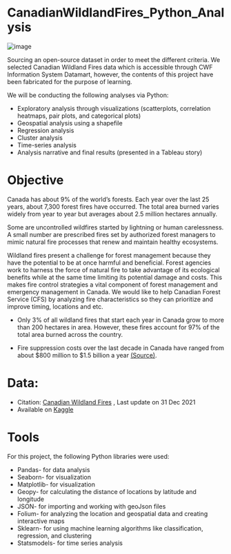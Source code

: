 # CanadianWildlandFires_Python_Analysis
![image](https://user-images.githubusercontent.com/33376927/232176792-c3c46b3d-8b88-4af2-b37d-0b394ca45f21.png)

Sourcing an open-source dataset in order to meet the different criteria. We selected Canadian Wildland Fires data which is accessible through CWF Information System Datamart, however, the contents of this project have been fabricated for the purpose of learning. 

We will be conducting the following analyses via Python:
- Exploratory analysis through visualizations (scatterplots, correlation heatmaps, pair plots, and categorical plots)
- Geospatial analysis using a shapefile
- Regression analysis
- Cluster analysis
- Time-series analysis
- Analysis narrative and final results (presented in a Tableau story)

# Objective
Canada has about 9% of the world’s forests. Each year over the last 25 years, about 7,300 forest fires have occurred. The total area burned varies widely from year to year but averages about 2.5 million hectares annually.

Some are uncontrolled wildfires started by lightning or human carelessness. A small number are prescribed fires set by authorized forest managers to mimic natural fire processes that renew and maintain healthy ecosystems.

Wildland fires present a challenge for forest management because they have the potential to be at once harmful and beneficial. Forest agencies work to harness the force of natural fire to take advantage of its ecological benefits while at the same time limiting its potential damage and costs. This makes fire control strategies a vital component of forest management and emergency management in Canada. We would like to help Canadian Forest Service (CFS) by analyzing fire characteristics so they can prioritize and improve timing, locations and etc. 

- Only 3% of all wildland fires that start each year in Canada grow to more than 200 hectares in area. However, these fires account for 97% of the total area burned across the country.

- Fire suppression costs over the last decade in Canada have ranged from about $800 million to $1.5 billion a year [(Source)](https://natural-resources.canada.ca/our-natural-resources/forests/wildland-fires-insects-disturbances/forest-fires/13143).

# Data:
- Citation: [Canadian Wildland Fires](https://cwfis.cfs.nrcan.gc.ca/datamart) , Last update on 31 Dec 2021
- Available on [Kaggle](https://www.kaggle.com/datasets/ulasozdemir/wildfires-in-canada-19502021)

# Tools
For this project, the following Python libraries were used:
+ Pandas- for data analysis
+ Seaborn- for visualization
+ Matplotlib- for visualization
+ Geopy- for calculating the distance of locations by latitude and longitude
+ JSON- for importing and working with geoJson files
+ Folium- for analyzing the location and geospatial data and creating interactive maps
+ Sklearn- for using machine learning algorithms like classification, regression, and clustering
+ Statsmodels- for time series analysis
